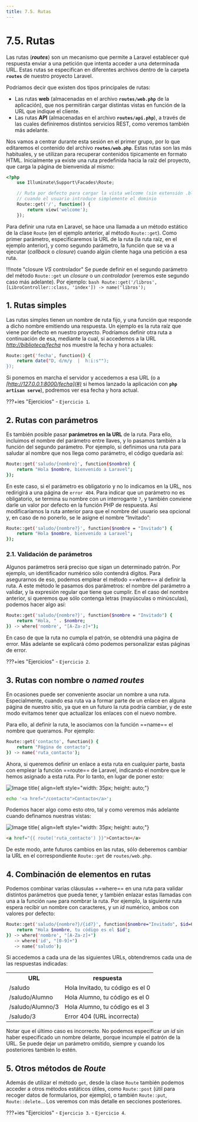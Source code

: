 ```yaml
---
title: 7.5. Rutas
---
```

# 7.5. Rutas

Las rutas (***routes***) son un mecanismo que permite a Laravel establecer qué respuesta enviar a una petición que intenta acceder a una determinada URL. Estas rutas se especifican en diferentes archivos dentro de la carpeta **`routes`** de nuestro proyecto Laravel.

Podríamos decir que existen dos tipos principales de rutas:

- Las rutas **web** (almacenadas en el archivo **`routes/web.php`** de la aplicación), que nos permitirán cargar distintas vistas en función de la URL que indique el cliente.
- Las rutas **API** (almacenadas en el archivo **`routes/api.php`**), a través de las cuales definiremos distintos servicios REST, como veremos también más adelante.

Nos vamos a centrar durante esta sesión en el primer grupo, por lo que editaremos el contenido del archivo **`routes/web.php`**. Estas rutas son las más habituales, y se utilizan para recuperar contenidos típicamente en formato HTML. Inicialmente ya existe una ruta predefinida hacia la raíz del proyecto, que carga la página de bienvenida al mismo:

```php
<?php
    use Illuminate\Support\Facades\Route;

    // Ruta por defecto para cargar la vista welcome (sin extensión .blade.php)
    // cuando el usuario introduce simplemente el dominio
    Route::get('/', function() {
        return view('welcome');
    });
```

Para definir una ruta en Laravel, se hace una llamada a un método estático de la clase `Route` (en el ejemplo anterior, al método `Route::get`). Como primer parámetro, especificaremos la URL de la ruta (la ruta raíz, en el ejemplo anterior), y como segundo parámetro, la función que se va a ejecutar (*callback* o *closure*) cuando algún cliente haga una petición a esa ruta.

!!!note "closure *VS* controlador"
	Se puede definir en el segundo parámetro del método `Route::get` un *closure* o un *controlador* (veremos este segundo caso más adelante).
	Por ejemplo:
	```bash
	Route::get('/libros', [LibroController::class, 'index']) -> name('libros');
	```

## 1. Rutas simples

Las rutas simples tienen un nombre de ruta fijo, y una función que responde a dicho nombre emitiendo una respuesta. Un ejemplo es la ruta raíz que viene por defecto en nuestro proyecto. Podríamos definir otra ruta a continuación de esa, mediante la cual, si accedemos a la URL *[http://biblioteca/fecha](#)* nos muestre la fecha y hora actuales:

```bash
Route::get('fecha', function() {
    return date("D, d/m/y  |  h:i:s"");
});
```

Si ponemos en marcha el servidor y accedemos a esa URL (o a *[http://127.0.0.1:8000/fecha](#)* si hemos lanzado la aplicación con **`php artisan serve`**), podremos ver esa fecha y hora actual.

???+ies "Ejercicios"
	- `Ejercicio 1`.



## 2. Rutas con parámetros

Es también posible pasar **parámetros en la URL** de la ruta. Para ello, incluimos el nombre del parámetro entre llaves, y lo pasamos también a la función del segundo parámetro. Por ejemplo, si definimos una ruta para saludar al nombre que nos llega como parámetro, el código quedaría así:

```bash
Route::get('saludo/{nombre}', function($nombre) {
    return "Hola $nombre, bienvenido a Laravel";
});
```

En este caso, si el parámetro es obligatorio y no lo indicamos en la URL, nos redirigirá a una página de `error 404`. Para indicar que un parámetro no es obligatorio, se termina su nombre con un interrogante `?`, y también conviene darle un valor por defecto en la función PHP de respuesta. Así modificaríamos la ruta anterior para que el nombre del usuario sea opcional y, en caso de no ponerlo, se le asigne el nombre “Invitado”:

```bash
Route::get('saludo/{nombre?}', function($nombre = "Invitado") {
    return "Hola $nombre, bienvenido a Laravel";
});
```

### 2.1. Validación de parámetros

Algunos parámetros será preciso que sigan un determinado patrón. Por ejemplo, un identificador numérico sólo contendrá dígitos. Para asegurarnos de eso, podemos emplear el método ==where== al definir la ruta. A este método le pasamos dos parámetros: el nombre del parámetro a validar, y la expresión regular que tiene que cumplir. En el caso del nombre anterior, si queremos que sólo contenga letras (mayúsculas o minúsculas), podemos hacer algo así:

```bash
Route::get('saludo/{nombre?}', function($nombre = "Invitado") {
    return "Hola, " . $nombre;
}) -> where('nombre', "[A-Za-z]+");
```

En caso de que la ruta no cumpla el patrón, se obtendrá una página de error. Más adelante se explicará cómo podemos personalizar estas páginas de error.

???+ies "Ejercicios"
	 - `Ejercicio 2`.

## 3. Rutas con nombre o *named routes*

En ocasiones puede ser conveniente asociar un nombre a una ruta. Especialmente, cuando esa ruta va a formar parte de un enlace en alguna página de nuestro sitio, ya que en un futuro la ruta podría cambiar, y de este modo evitamos tener que actualizar los enlaces con el nuevo nombre.

Para ello, al definir la ruta, le asociamos con la función ==name== el nombre que queramos. Por ejemplo:

```bash
Route::get('contacto', function() {
    return "Página de contacto";
}) -> name('ruta_contacto');
```

Ahora, si queremos definir un enlace a esta ruta en cualquier parte, basta con emplear la función ==route== de Laravel, indicando el nombre que le hemos asignado a esta ruta. Por lo tanto, en lugar de poner esto:

![Image title](../img/check_no.png){ align=left style="width: 35px; height: auto;"}
```bash
echo '<a href="/contacto">Contacto</a>';
```

Podemos hacer algo como esto otro, tal y como veremos más adelante cuando definamos nuestras vistas:

![Image title](../img/check_yes.png){ align=left style="width: 35px; height: auto;"}
```html
<a href="{{ route('ruta_contacto') }}">Contacto</a>
```

De este modo, ante futuros cambios en las rutas, sólo deberemos cambiar la URL en el correspondiente `Route::get` de `routes/web.php`.

## 4. Combinación de elementos en rutas

Podemos combinar varias cláusulas ==where== en una ruta para validar distintos parámetros que pueda tener, y también enlazar estas llamadas con una a la función `name` para nombrar la ruta. Por ejemplo, la siguiente ruta espera recibir un nombre con caracteres, y un *id* numérico, ambos con valores por defecto:

```bash
Route::get('saludo/{nombre?}/{id?}', function($nombre="Invitado", $id=0) {
    return "Hola $nombre, tu código es el $id";
}) -> where('nombre', "[A-Za-z]+")
   -> where('id', "[0-9]+")
   -> name('saludo');
```

Si accedemos a cada una de las siguientes URLs, obtendremos cada una de las respuestas indicadas:
<div class="center-table">
    <table>
<tr>
	<th>URL</th>
	<th>respuesta</th>
</tr>
<tr>
	<td>/saludo</td>
	<td>Hola Invitado, tu código es el 0</td>
</tr>
<tr>
	<td>/saludo/Alumno</td>
	<td>Hola Alumno, tu código es el 0</td>
</tr>    
<tr>
	<td>/saludo/Alumno/3</td>
	<td>Hola Alumno, tu código es el 3</td>
</tr>  
<tr>
	<td>/saludo/3</td>
	<td>Error 404 (URL incorrecta)</td>
</tr> 
</table>
</div>

Notar que el último caso es incorrecto. No podemos especificar un *id* sin haber especificado un nombre delante, porque incumple el patrón de la URL. Se puede dejar un parámetro omitido, siempre y cuando los posteriores también lo estén.

## 5. Otros métodos de *Route*

Además de utilizar el método `get`, desde la clase `Route` también podemos acceder a otros métodos estáticos útiles, como `Route::post` (útil para recoger datos de formularios, por ejemplo), o también `Route::put`, `Route::delete`… Los veremos con más detalle en secciones posteriores.



???+ies "Ejercicios"
	 - `Ejercicio 3`.
	 - `Ejercicio 4`.

